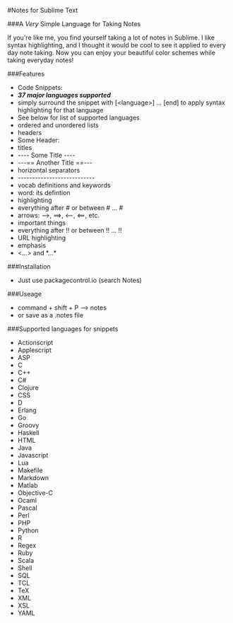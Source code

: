 #Notes for Sublime Text

###A _Very_ Simple Language for Taking Notes

If you're like me, you find yourself taking a lot of notes in Sublime. I like syntax highlighting, and I thought it would be cool to see it applied to every day note taking.
Now you can enjoy your beautiful color schemes while taking everyday notes!

###Features
- Code Snippets: 
 - ___37 major languages supported___
 - simply surround the snippet with [\<language\>] ... [end] to apply syntax highlighting for that language
 - See below for list of supported languages
- ordered and unordered lists
- headers
 - Some Header:
- titles
 - ---- Some Title ----
 - ---== Another Title ==---
- horizontal separators
 - \---------------------------
- vocab definitions and keywords
 - word: its defintion
- highlighting
 - everything after # or between # ... #
- arrows: -->, ==>, <--, <==, etc.
- important things
 - everything after !! or between !! ... !!
- URL highlighting
- emphasis
 - <...> and \*...\*

###Installation
- Just use packagecontrol.io (search Notes)

###Useage
- command + shift + P  -->  notes
- or save as a .notes file

###Supported languages for snippets
- Actionscript
- Applescript
- ASP
- C
- C++
- C#
- Clojure
- CSS
- D
- Erlang
- Go
- Groovy
- Haskell
- HTML
- Java
- Javascript
- Lua
- Makefile
- Markdown
- Matlab
- Objective-C
- Ocaml
- Pascal
- Perl
- PHP
- Python
- R
- Regex
- Ruby
- Scala
- Shell
- SQL
- TCL
- TeX
- XML
- XSL
- YAML